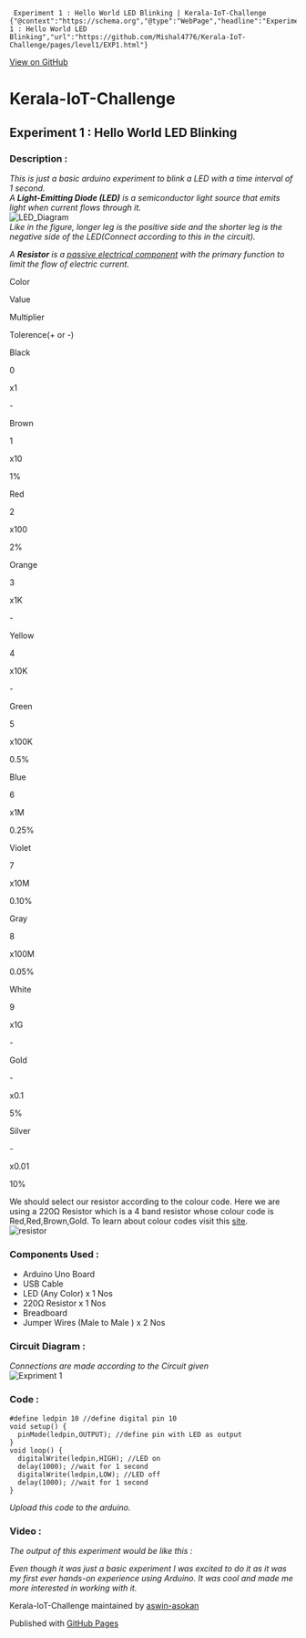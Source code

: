      Experiment 1 : Hello World LED Blinking | Kerala-IoT-Challenge          {"@context":"https://schema.org","@type":"WebPage","headline":"Experiment 1 : Hello World LED Blinking","url":"https://github.com/Mishal4776/Kerala-IoT-Challenge/pages/level1/EXP1.html"}

[View on GitHub](https://github.com/Mishal4776/Ardiuno-By-Mishal)

Kerala-IoT-Challenge
====================

Experiment 1 : Hello World LED Blinking
---------------------------------------

### Description :

_This is just a basic arduino experiment to blink a LED with a time interval of 1 second.  
A **Light-Emitting Diode (LED)** is a semiconductor light source that emits light when current flows through it._  
![LED_Diagram](https://user-images.githubusercontent.com/86108610/148680290-045184e5-57a9-4d54-a213-93f8c1fb2913.png)  
_Like in the figure, longer leg is the positive side and the shorter leg is the negative side of the LED(Connect according to this in the circuit)._

_A **Resistor** is a [passive electrical component](https://en.wikipedia.org/wiki/Electronic_component#Passive_components) with the primary function to limit the flow of electric current._

Color

Value

Multiplier

Tolerence(+ or -)

Black

0

x1

\-

Brown

1

x10

1%

Red

2

x100

2%

Orange

3

x1K

\-

Yellow

4

x10K

\-

Green

5

x100K

0.5%

Blue

6

x1M

0.25%

Violet

7

x10M

0.10%

Gray

8

x100M

0.05%

White

9

x1G

\-

Gold

\-

x0.1

5%

Silver

\-

x0.01

10%

We should select our resistor according to the colour code. Here we are using a 220Ω Resistor which is a 4 band resistor whose colour code is Red,Red,Brown,Gold. To learn about colour codes visit this [site](https://www.atlearner.com/2019/07/Resistor-color-code.html).  
![resistor](https://user-images.githubusercontent.com/86108610/148681736-b6628684-f545-4799-9964-378c34e6f447.png)

### Components Used :

*   Arduino Uno Board
*   USB Cable
*   LED (Any Color) x 1 Nos
*   220Ω Resistor x 1 Nos
*   Breadboard
*   Jumper Wires (Male to Male ) x 2 Nos

### Circuit Diagram :

_Connections are made according to the Circuit given_  
![Expriment 1](https://aswin-asokan.github.io/Kerala-IoT-Challenge/files/level1/images/Circuit1.png)

### Code :

    #define ledpin 10 //define digital pin 10
    void setup() { 
      pinMode(ledpin,OUTPUT); //define pin with LED as output
    }
    void loop() {
      digitalWrite(ledpin,HIGH); //LED on
      delay(1000); //wait for 1 second
      digitalWrite(ledpin,LOW); //LED off
      delay(1000); //wait for 1 second
    }
    

_Upload this code to the arduino._

### Video :

_The output of this experiment would be like this :_

_Even though it was just a basic experiment I was excited to do it as it was my first ever hands-on experience using Arduino. It was cool and made me more interested in working with it._

Kerala-IoT-Challenge maintained by [aswin-asokan](https://github.com/aswin-asokan)

Published with [GitHub Pages](https://pages.github.com)
